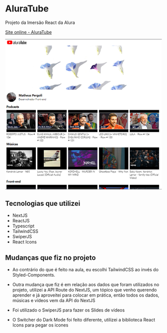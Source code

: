 # AluraTube

Projeto da Imersão React da Alura

[Site online - AluraTube](https://aluratube-1.vercel.app/)

![AluraTube](/public/aluratube-screen.png 'AluraTube')

## Tecnologias que utilizei

- NextJS
- ReactJS
- Typescript
- TailwindCSS
- SwiperJS
- React Icons

## Mudanças que fiz no projeto

- Ao contrário do que é feito na aula, eu escolhi TailwindCSS ao invés do Styled-Components.

- Outra mudança que fiz é em relação aos dados que foram utilizados no projeto,
  utilizei a API Route do NextJS, um tópico que venho querendo aprender e já aproveitei para colocar em prática,
  então todos os dados, músicas e vídeos vem da API do NextJS

- Foi utilizado o SwiperJS para fazer os Slides de vídeos

- O Switcher do Dark Mode foi feito diferente, utilizei a biblioteca React Icons para pegar os icones
